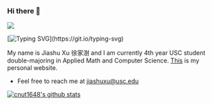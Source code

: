 ### Hi there 👋

![](https://komarev.com/ghpvc/?username=cnut1648&color=green&style=flat)

<!--
**cnut1648/cnut1648** is a ✨ _special_ ✨ repository because its `README.md` (this file) appears on your GitHub profile.
Here are some ideas to get you started:

- 🔭 I’m currently working on ...
- 🌱 I’m currently learning ...
- 👯 I’m looking to collaborate on ...
- 🤔 I’m looking for help with ...
- 💬 Ask me about ...
- 📫 How to reach me: ...
- 😄 Pronouns: ...
- ⚡ Fun fact: ...
-->
[![Typing SVG](http://readme-typing-svg.herokuapp.com?color=%2336BCF7&duration=3000&lines=Hi!+I%E2%80%98m+Jiashu+Xu!)](https://git.io/typing-svg)

My name is Jiashu Xu 徐家澍 and I am currently 4th year USC student double-majoring in Applied Math and Computer Science. [This](https://cnut1648.github.io) is my personal website.

- Feel free to reach me at jiashuxu@usc.edu


[![cnut1648's github stats](https://github-readme-stats.vercel.app/api?username=cnut1648&theme=gotham)](https://github.com/anuraghazra/github-readme-stats)


